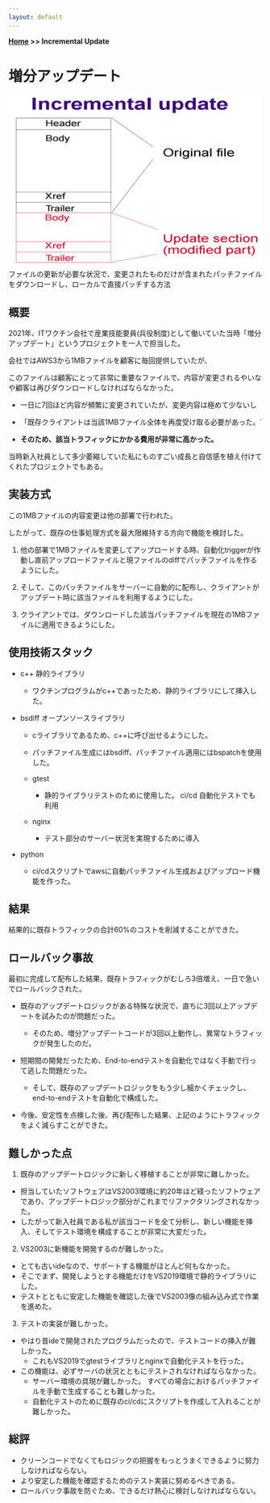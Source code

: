 ```yaml
---
layout: default
---
```


**[Home](https://planepaper.github.io/ko/) >> Incremental Update**

# 増分アップデート

![incrementalupdate](../resources/incremental-update/feature.png)
ファイルの更新が必要な状況で、変更されたものだけが含まれたパッチファイルをダウンロードし、ローカルで直接パッチする方法

## 概要

2021年、ITワクチン会社で産業技能要員(兵役制度)として働いていた当時「増分アップデート」というプロジェクトを一人で担当した。

会社ではAWS3から1MBファイルを顧客に毎回提供していたが、

このファイルは顧客にとって非常に重要なファイルで、内容が変更されるやいなや顧客は再びダウンロードしなければならなかった。

- 一日に7回ほど内容が頻繁に変更されていたが、変更内容は極めて少ないし

- 「既存クライアントは当該1MBファイル全体を再度受け取る必要があった。`

- **そのため、該当トラフィックにかかる費用が非常に高かった。**

当時新入社員として多少萎縮していた私にものすごい成長と自信感を植え付けてくれたプロジェクトでもある。

## 実装方式

この1MBファイルの内容変更は他の部署で行われた。

したがって、既存の仕事処理方式を最大限維持する方向で機能を検討した。

1. 他の部署で1MBファイルを変更してアップロードする時、自動化triggerが作動し直前アップロードファイルと現ファイルのdiffでパッチファイルを作るようにした。

2. そして、このパッチファイルをサーバーに自動的に配布し、クライアントがアップデート時に該当ファイルを利用するようにした。

3. クライアントでは、ダウンロードした該当パッチファイルを現在の1MBファイルに適用できるようにした。

## 使用技術スタック

- c++ 静的ライブラリ
  - ワクチンプログラムがc++であったため、静的ライブラリにして挿入した。

- bsdiff オープンソースライブラリ
  - cライブラリであるため、c++に呼び出せるようにした。
  - パッチファイル生成にはbsdiff、パッチファイル適用にはbspatchを使用した。

  - gtest
    - 静的ライブラリテストのために使用した。 ci/cd 自動化テストでも利用

  - nginx
    - テスト部分のサーバー状況を実現するために導入

 - python
    - ci/cdスクリプトでawsに自動パッチファイル生成およびアップロード機能を作った。

## 結果

結果的に既存トラフィックの合計60%のコストを削減することができた。

## ロールバック事故

最初に完成して配布した結果、既存トラフィックがむしろ3倍増え、一日で急いでロールバックされた。

- 既存のアップデートロジックがある特殊な状況で、直ちに3回以上アップデートを試みたのが問題だった。
  - そのため、増分アップデートコードが3回以上動作し、異常なトラフィックが発生したのだ。

- 短期間の開発だったため、End-to-endテストを自動化ではなく手動で行って逃した問題だった。
  - そして、既存のアップデートロジックをもう少し細かくチェックし、end-to-endテストを自動化で構成した。

- 今後、安定性を点検した後、再び配布した結果、上記のようにトラフィックをよく減らすことができた。

## 難しかった点

1. 既存のアップデートロジックに新しく移植することが非常に難しかった。

- 担当していたソフトウェアはVS2003環境に約20年ほど経ったソフトウェアであり、アップデートロジック部分がこれまでリファクタリングされなかった。
- したがって新入社員である私が該当コードを全て分析し、新しい機能を挿入、そしてテスト環境を構成することが非常に大変だった。

2. VS2003に新機能を開発するのが難しかった。

- とても古いideなので、サポートする機能がほとんど何もなかった。
- そこでまず、開発しようとする機能だけをVS2019環境で静的ライブラリにした。
- テストとともに安定した機能を確認した後でVS2003像の組み込み式で作業を進めた。

3. テストの実装が難しかった。

- やはり昔ideで開発されたプログラムだったので、テストコードの挿入が難しかった。
  - これもVS2019でgtestライブラリとnginxで自動化テストを行った。
- この機能は、必ずサーバの状況とともにテストされなければならなかった。
  - サーバー環境の具現が難しかった。 すべての場合におけるパッチファイルを手動で生成することも難しかった。
  - 自動化テストのために既存のci/cdにスクリプトを作成して入れることが難しかった。

## 総評

- クリーンコードでなくてもロジックの把握をもっとうまくできるように努力しなければならない。
- より安定した機能を確認するためのテスト実装に努めるべきである。
- ロールバック事故を防ぐため、できるだけ熱心に検討しなければならない。

